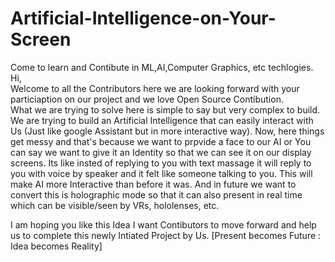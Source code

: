# Artificial-Intelligence-on-Your-Screen
Come to learn and Contibute in ML,AI,Computer Graphics, etc techlogies.<br>
Hi,<br> 
Welcome to all the Contributors here we are looking forward with your particiaption on our project and we love Open Source Contibution.<br>
What we are trying to solve here is simple to say but very complex to build. We are trying to build an Artificial Intelligence that can easily interact with Us (Just like google Assistant but in more interactive way). Now, here things get messy and that's because we want to prpvide a face to our AI or You can say we want to give it an Identity so that we can see it on our display screens. Its like insted of replying to you with text massage it will reply to you with voice by speaker and it felt like someone talking to you. This will make AI more Interactive than before it was. And in future we want to convert this is holographic mode so that it can also present in real time which can be visible/seen by VRs, hololenses, etc.

I am hoping you like this Idea I want Contibutors to move forward and help us to complete this newly Intiated Project by Us.
[Present becomes Future : Idea becomes Reality]
